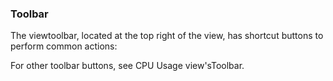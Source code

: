 ### Toolbar

The viewtoolbar, located at the top right of the view, has shortcut buttons to perform common actions:

For other toolbar buttons, see CPU Usage view'sToolbar.